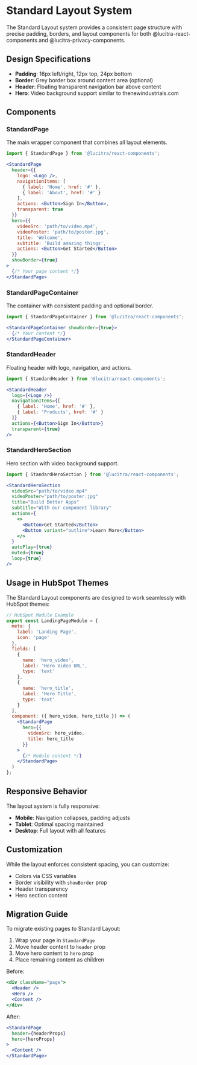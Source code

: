 # Standard Layout System

The Standard Layout system provides a consistent page structure with precise padding, borders, and layout components for both @lucitra-react-components and @lucitra-privacy-components.

## Design Specifications

- **Padding**: 16px left/right, 12px top, 24px bottom
- **Border**: Grey border box around content area (optional)
- **Header**: Floating transparent navigation bar above content
- **Hero**: Video background support similar to thenewindustrials.com

## Components

### StandardPage

The main wrapper component that combines all layout elements.

```jsx
import { StandardPage } from '@lucitra/react-components';

<StandardPage
  header={{
    logo: <Logo />,
    navigationItems: [
      { label: 'Home', href: '#' },
      { label: 'About', href: '#' }
    ],
    actions: <Button>Sign In</Button>,
    transparent: true
  }}
  hero={{
    videoSrc: 'path/to/video.mp4',
    videoPoster: 'path/to/poster.jpg',
    title: 'Welcome',
    subtitle: 'Build amazing things',
    actions: <Button>Get Started</Button>
  }}
  showBorder={true}
>
  {/* Your page content */}
</StandardPage>
```

### StandardPageContainer

The container with consistent padding and optional border.

```jsx
import { StandardPageContainer } from '@lucitra/react-components';

<StandardPageContainer showBorder={true}>
  {/* Your content */}
</StandardPageContainer>
```

### StandardHeader

Floating header with logo, navigation, and actions.

```jsx
import { StandardHeader } from '@lucitra/react-components';

<StandardHeader
  logo={<Logo />}
  navigationItems={[
    { label: 'Home', href: '#' },
    { label: 'Products', href: '#' }
  ]}
  actions={<Button>Sign In</Button>}
  transparent={true}
/>
```

### StandardHeroSection

Hero section with video background support.

```jsx
import { StandardHeroSection } from '@lucitra/react-components';

<StandardHeroSection
  videoSrc="path/to/video.mp4"
  videoPoster="path/to/poster.jpg"
  title="Build Better Apps"
  subtitle="With our component library"
  actions={
    <>
      <Button>Get Started</Button>
      <Button variant="outline">Learn More</Button>
    </>
  }
  autoPlay={true}
  muted={true}
  loop={true}
/>
```

## Usage in HubSpot Themes

The Standard Layout components are designed to work seamlessly with HubSpot themes:

```jsx
// HubSpot Module Example
export const LandingPageModule = {
  meta: {
    label: 'Landing Page',
    icon: 'page'
  },
  fields: [
    {
      name: 'hero_video',
      label: 'Hero Video URL',
      type: 'text'
    },
    {
      name: 'hero_title',
      label: 'Hero Title',
      type: 'text'
    }
  ],
  component: ({ hero_video, hero_title }) => (
    <StandardPage
      hero={{
        videoSrc: hero_video,
        title: hero_title
      }}
    >
      {/* Module content */}
    </StandardPage>
  )
};
```

## Responsive Behavior

The layout system is fully responsive:

- **Mobile**: Navigation collapses, padding adjusts
- **Tablet**: Optimal spacing maintained
- **Desktop**: Full layout with all features

## Customization

While the layout enforces consistent spacing, you can customize:

- Colors via CSS variables
- Border visibility with `showBorder` prop
- Header transparency
- Hero section content

## Migration Guide

To migrate existing pages to Standard Layout:

1. Wrap your page in `StandardPage`
2. Move header content to `header` prop
3. Move hero content to `hero` prop
4. Place remaining content as children

Before:
```jsx
<div className="page">
  <Header />
  <Hero />
  <Content />
</div>
```

After:
```jsx
<StandardPage
  header={headerProps}
  hero={heroProps}
>
  <Content />
</StandardPage>
```